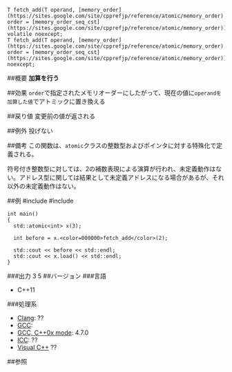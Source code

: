     T fetch_add(T operand, [memory_order](https://sites.google.com/site/cpprefjp/reference/atomic/memory_order) order = [memory_order_seq_cst](https://sites.google.com/site/cpprefjp/reference/atomic/memory_order)) volatile noexcept;
    T fetch_add(T operand, [memory_order](https://sites.google.com/site/cpprefjp/reference/atomic/memory_order) order = [memory_order_seq_cst](https://sites.google.com/site/cpprefjp/reference/atomic/memory_order)) noexcept;
##概要
<b>加算を行う</b>

##効果
<code>order</code>で指定されたメモリオーダーにしたがって、現在の値に<code>operandを加算した値</code>でアトミックに置き換える


##戻り値
変更前の値が返される


##例外
投げない

##備考
この関数は、<code>atomic</code>クラスの整数型およびポインタに対する特殊化で定義される。

符号付き整数型に対しては、2の補数表現による演算が行われ、未定義動作はない。アドレス型に関しては結果として未定義アドレスになる場合があるが、それ以外の未定義動作はない。

##例
    #include <iostream>
    #include <atomic>
    
    int main()
    {
      std::atomic<int> x(3);
    
      int before = x.<color=000000>fetch_add</color>(2);
    
      std::cout << before << std::endl;
      std::cout << x.load() << std::endl;
    }
###出力
    3
    5
##バージョン
###言語

- C++11


###処理系
- [Clang](https://sites.google.com/site/cpprefjp/implementation#clang): ??
- [GCC](https://sites.google.com/site/cpprefjp/implementation#gcc): 
- [GCC, C++0x mode](https://sites.google.com/site/cpprefjp/implementation#gcc): 4.7.0
- [ICC](https://sites.google.com/site/cpprefjp/implementation#icc): ??
- [Visual C++](https://sites.google.com/site/cpprefjp/implementation#visual_cpp) ??


##参照

